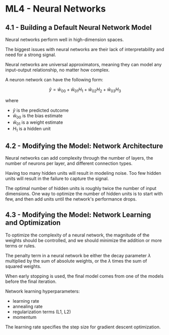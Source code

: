 # ML4 - Neural Networks

## 4.1 - Building a Default Neural Network Model

Neural networks perform well in high-dimension spaces.

The biggest issues with neural networks are their lack of interpretability and need for a strong signal.

Neural networks are universal approximators, meaning they can model any input-output relationship, no matter how complex.

A neuron network can have the following form:

$$ \hat y = \hat w_{00} + \hat w_{01} H_1 + \hat w_{02} H_2 + \hat w_{03} H_3 $$

where
- $\hat y$ is the predicted outcome
- $\hat w_{00}$ is the bias estimate
- $\hat w_{01}$ is a weight estimate
- $H_1$ is a hidden unit

## 4.2 - Modifying the Model: Network Architecture

Neural networks can add complexity through the number of layers, the number of neurons per layer, and different connection types.

Having too many hidden units will result in modeling noise. Too few hidden units will result in the failure to capture the signal.

The optimal number of hidden units is roughly twice the number of input dimensions. One way to optimize the number of hidden units is to start with few, and then add units until the network's performance drops.

## 4.3 - Modifying the Model: Network Learning and Optimization

To optimize the complexity of a neural network, the magnitude of the weights should be controlled, and we should minimize the addition or more terms or rules.

The penalty term in a neural network be either the decay parameter $\lambda$ multiplied by the sum of absolute weights, or the $\lambda$ times the sum of squared weights.

When early stopping is used, the final model comes from one of the models before the final iteration.

Network learning hyperparameters:
- learning rate
- annealing rate
- regularization terms (L1, L2)
- momentum

The learning rate specifies the step size for gradient descent optimization.
